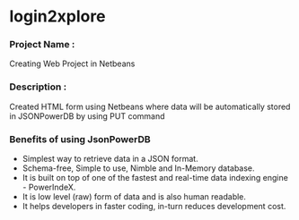 # login2xplore

### Project Name :
 Creating Web Project in Netbeans

### Description :
 Created HTML form using Netbeans where data will be automatically stored in JSONPowerDB by using PUT command 

### Benefits of using JsonPowerDB

- Simplest way to retrieve data in a JSON format.
- Schema-free, Simple to use, Nimble and In-Memory database.
- It is built on top of one of the fastest and real-time data indexing engine - PowerIndeX.
- It is low level (raw) form of data and is also human readable.
- It helps developers in faster coding, in-turn reduces development cost.
